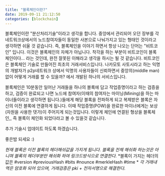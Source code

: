 ```yaml
---
title: "블록체인이란?"
date: 2019-09-11 21:12:50
categories: [blockchain]
---
```


블록체인이란 "분산처리기술"이라고 생각을 합니다.
중앙에서 관리되어 오던 장부를 각 네트워크상에서의 노드참여자들이 동일한 사본으로 나눠가지고 있는 형태인 것이라고 생각하면 쉬울 것 같습니다.
즉, 블록체인을 이야기 하면서 항상 나오는 단어는 "비트코인" 입니다. 이것은 블록체인의 자체가 아닙니다.
착각을 하는 부분이 비트코인이 블록체인이다... 라는 것인데, 완전 잘못된 이해라고 생각을 하시는 될 것 같습니다.
비트코인은 블록체인 기술로 만들어진 최초의 거래서비스입니다. 나카모토 사토시라고 하는 익명의 개발자가 p2p네트워크 상에서 익명의 사용자들이
신뢰하면서 중앙의(middle man)없이 어떻게 거래를 할 수 있을까? 에서 개발된 하나의 서비스입니다.

블록체인은 10분동안 일어난 거래들을 하나의 블록에 담고 작업증명이라고 하는 검증을 하고,
검증이 완료되고 나면 노드에 참여자(이때의 참여자는 마이닝(Mining)을 하는 마이너들이라고 생각하면 됩니다.)들에게 해당 블록을 전파하게 되고
복제받은 블록은 자신의 이전 블록에 연결하게 됩니다. 이때 작업증명(POW)을 완료한 마이너에게는 보상(자원을 사용한 댓가)이 주어지게 되는것입니다.
이렇게 체인에 연결된 형상을 블록체인,, 즉 블록이 체인화 되었다라고 볼 수 있을것 같습니다.

추가 기술시 업데이트 하도록 하겠습니다.

좋은밤 되세요 :)

*현재 블록은 이전 블록의 헤더해쉬값을 가지게 됩니다.*
*블록을 전체 해쉬화 하는것은 아니며 블록의 헤더부분만 해쉬화 하여 링크드방식으로 연결한다.*
*블록이 가지는 헤더의 값은 #version #previousHash #bits #nounce #merkleHash #time *
*각 거래내역은 암호화 되어 있으며, 거래검증은 pki + 전자서명으로 해결한다.*

